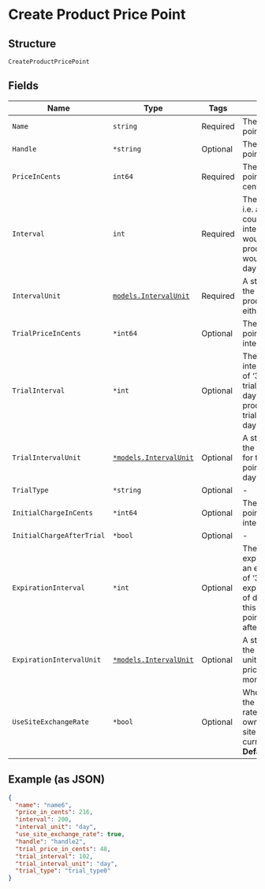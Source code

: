 
# Create Product Price Point

## Structure

`CreateProductPricePoint`

## Fields

| Name | Type | Tags | Description |
|  --- | --- | --- | --- |
| `Name` | `string` | Required | The product price point name |
| `Handle` | `*string` | Optional | The product price point API handle |
| `PriceInCents` | `int64` | Required | The product price point price, in integer cents |
| `Interval` | `int` | Required | The numerical interval. i.e. an interval of ‘30’ coupled with an interval_unit of day would mean this product price point would renew every 30 days |
| `IntervalUnit` | [`models.IntervalUnit`](../../doc/models/interval-unit.md) | Required | A string representing the interval unit for this product price point, either month or day |
| `TrialPriceInCents` | `*int64` | Optional | The product price point trial price, in integer cents |
| `TrialInterval` | `*int` | Optional | The numerical trial interval. i.e. an interval of ‘30’ coupled with a trial_interval_unit of day would mean this product price point trial would last 30 days. |
| `TrialIntervalUnit` | [`*models.IntervalUnit`](../../doc/models/interval-unit.md) | Optional | A string representing the trial interval unit for this product price point, either month or day |
| `TrialType` | `*string` | Optional | - |
| `InitialChargeInCents` | `*int64` | Optional | The product price point initial charge, in integer cents |
| `InitialChargeAfterTrial` | `*bool` | Optional | - |
| `ExpirationInterval` | `*int` | Optional | The numerical expiration interval. i.e. an expiration_interval of ‘30’ coupled with an expiration_interval_unit of day would mean this product price point would expire after 30 days. |
| `ExpirationIntervalUnit` | [`*models.IntervalUnit`](../../doc/models/interval-unit.md) | Optional | A string representing the expiration interval unit for this product price point, either month or day |
| `UseSiteExchangeRate` | `*bool` | Optional | Whether or not to use the site's exchange rate or define your own pricing when your site has multiple currencies defined.<br>**Default**: `true` |

## Example (as JSON)

```json
{
  "name": "name6",
  "price_in_cents": 216,
  "interval": 200,
  "interval_unit": "day",
  "use_site_exchange_rate": true,
  "handle": "handle2",
  "trial_price_in_cents": 48,
  "trial_interval": 102,
  "trial_interval_unit": "day",
  "trial_type": "trial_type0"
}
```

